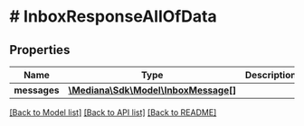 # # InboxResponseAllOfData

## Properties

Name | Type | Description | Notes
------------ | ------------- | ------------- | -------------
**messages** | [**\Mediana\Sdk\Model\InboxMessage[]**](InboxMessage.md) |  | [optional]

[[Back to Model list]](../../README.md#models) [[Back to API list]](../../README.md#endpoints) [[Back to README]](../../README.md)
